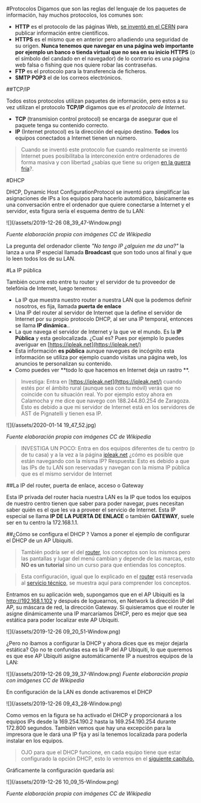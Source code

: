 #Protocolos
Digamos que son las reglas del lenguaje de los paquetes de información, hay muchos protocolos, los comunes son:

* **HTTP** es el protocolo de las páginas Web, [se inventó en el CERN](https://es.wikipedia.org/wiki/Historia_de_la_World_Wide_Web) para publicar información entre científicos.
* **HTTPS** es el mismo que en anterior pero añadiendo una seguridad de su origen. **Nunca tenemos que navegar en una página web importante por ejemplo un banco o tienda virtual que no sea en su inicio HTTPS** (o el símbolo del candado en el navegador) de lo contrario es una página web falsa o fishing que nos quiere robar las contraseñas.
* **FTP** es el protocolo para la transferencia de ficheros.
* **SMTP POP3** el de los correos electrónicos.

##TCP/IP

Todos estos protocolos utilizan paquetes de información, pero estos a su vez utilizan el protocolo **TCP/IP** digamos que es *el protocolo de Internet*.

* **TCP**  (transmision control protocol) se encarga de asegurar que el paquete tenga su contenido correcto.
* **IP** (Internet protocol) es la dirección del equipo destino. **Todos** los equipos conectados a Internet tienen un número.

>Cuando se inventó este protocolo fue cuando realmente se inventó Internet pues posibilitaba la interconexión entre ordenadores de forma masiva y con libertad ¿sabías que tiene su origen [en la guerra fría](https://es.wikipedia.org/wiki/ARPANET)?.
 
#DHCP

DHCP, Dynamic Host ConfigurationProtocol se inventó para simplificar las asignaciones de IPs a los equipos para hacerlo automático, básicamente es una conversación entre el ordenador que quiere conectarse a Internet y el servidor, esta figura sería el esquema dentro de tu LAN:

![](/assets/2019-12-26 08_39_47-Window.png)

*Fuente elaboración propia con imágenes CC de Wikipedia*

La pregunta del ordenador cliente *"No tengo IP ¿alguien me da una?"* la lanza a una IP especial llamada **Broadcast** que son todo unos al final y que lo leen todos los de su LAN.

#La IP pública

También ocurre esto entre tu router y el servidor de tu proveedor de telefónia de Internet, luego tenemos: 

* La IP que muestra nuestro router a nuestra LAN que la podemos definir nosotros, es fija, llamada **puerta de enlace**
* Una IP del router al servidor de Internet que la define el servidor de Internet por su propio protocolo DHCP, al ser una IP temporal, entonces se llama **IP dinámica**..
* La que navega el servidor de Internet y la que ve el mundo. Es la **IP Pública** y esta geolocalizada. ¿Cual es? Pues por ejemplo lo puedes averiguar en [https://ipleak.net](https://ipleak.net/)
* Esta información **es pública** aunque navegues de incógnito esta información se utiliza por ejemplo cuando visitas una página web, los anuncios te personalizan su contenido.
* Como puedes ver **todo lo que hacemos en Internet deja un rastro  **. 

>Investiga: Entra en [https://ipleak.net](https://ipleak.net/) cuando estés por el ámbito rural (aunque sea con tu móvil) verás que no coincide con tu situación real. Yo por ejemplo estoy ahora en Calamocha y me dice que navego con 188.244.80.254 de Zaragoza. Esto es debido a que mi servidor de Internet está en los servidores de AST de Pignatelli y tienen esa IP.

![](/assets/2020-01-14 19_47_52.jpg)

*Fuente elaboración propia con imágenes CC de Wikipedia*

>INVESTIGA UN POCO: Entra en dos equipos diferentes de tu centro (o de tu casa) y a la vez a la página [ipleak.net](https://ipleak.net/) ¿cómo es posible que están navegando con la misma IP?
>Respuesta: Esto es debido a que las IPs de tu LAN son reservadas y navegan con la misma IP pública que es el mismo servidor de Internet

##La IP del router, puerta de enlace, acceso o Gateway

Esta IP privada del router hacia nuestra LAN es la IP que todos los equipos de nuestro centro tienen que saber para poder navegar, pues necesitan saber quién es el que les va a proveer el servicio de Internet. Esta IP especial se llama **IP DE LA PUERTA DE ENLACE** o también **GATEWAY**, suele ser en tu centro la 172.168.1.1.

##¿Cómo se configura el DHCP ?
Vamos a poner el ejemplo de configurar el DHCP de un AP Ubiquiti.

>También podría ser el del [router](/redes/router.md), los conceptos son los mismos pero las pantallas y lugar del menú cambian y depende de las marcas, esto **NO es un tutorial** sino un curso para que entiendas los conceptos.

>Esta configuración, igual que lo explicado en el [router](/redes/router.md)  está reservada al [servicio técnico](/problemas-que-hago.md), se muestra aquí para comprender los conceptos.

Entramos en su aplicación web, supongamos que en  el AP Ubiquiti es la http://192.168.1.102 y después de loguearnos, en Network la dirección IP del AP, su máscara de red, la dirección Gateway. Si quisieramos que el router le asigne dinámicamente una IP marcaríamos DHCP, pero es mejor que sea estática para poder localizar este AP Ubiquiti.

![](/assets/2019-12-26 09_20_51-Window.png)

¿Pero no íbamos a configurar la DHCP y ahora dices que es mejor dejarla estática? Ojo no te confundas esa es la IP del AP Ubiquiti, lo que queremos es que ese AP Ubiquiti asigne automáticamente IP a nuestros equipos de la LAN:

![](/assets/2019-12-26 09_39_37-Window.png)
*Fuente elaboración propia con imágenes CC de Wikipedia*

En configuración de la LAN es donde activaremos el DHCP

![](/assets/2019-12-26 09_43_28-Window.png)

Como vemos en la figura se ha activado el DHCP y proporcionará a los equipos IPs desde la 169.254.190.2 hasta la 169.254.190.254 durante 172.800 segundos. También vemos que hay una excepción para la impresora que le dará una IP fija y así la tenemos localizada para poderla instalar en los equipos.

>OJO para que el DHCP funcione, en cada equipo tiene que estar configurado la opción DHCP, esto lo veremos en el [siguiente capítulo.](/redes/ips.md)

Gráficamente la configuración quedaría así:

![](/assets/2019-12-26 10_09_15-Window.png)

*Fuente elaboración propia con imágenes CC de Wikipedia*




